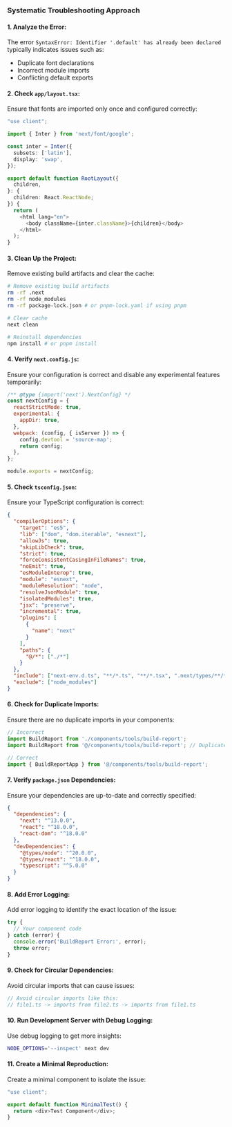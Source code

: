 ### Systematic Troubleshooting Approach

#### 1. **Analyze the Error:**

The error `SyntaxError: Identifier '.default' has already been declared` typically indicates issues such as:
- Duplicate font declarations
- Incorrect module imports
- Conflicting default exports

#### 2. **Check `app/layout.tsx`:**

Ensure that fonts are imported only once and configured correctly:

```typescript
"use client";

import { Inter } from 'next/font/google';

const inter = Inter({
  subsets: ['latin'],
  display: 'swap',
});

export default function RootLayout({
  children,
}: {
  children: React.ReactNode;
}) {
  return (
    <html lang="en">
      <body className={inter.className}>{children}</body>
    </html>
  );
}
```

#### 3. **Clean Up the Project:**

Remove existing build artifacts and clear the cache:

```bash
# Remove existing build artifacts
rm -rf .next
rm -rf node_modules
rm -rf package-lock.json # or pnpm-lock.yaml if using pnpm

# Clear cache
next clean

# Reinstall dependencies
npm install # or pnpm install
```

#### 4. **Verify `next.config.js`:**

Ensure your configuration is correct and disable any experimental features temporarily:

```javascript
/** @type {import('next').NextConfig} */
const nextConfig = {
  reactStrictMode: true,
  experimental: {
    appDir: true,
  },
  webpack: (config, { isServer }) => {
    config.devtool = 'source-map';
    return config;
  },
};

module.exports = nextConfig;
```

#### 5. **Check `tsconfig.json`:**

Ensure your TypeScript configuration is correct:

```json
{
  "compilerOptions": {
    "target": "es5",
    "lib": ["dom", "dom.iterable", "esnext"],
    "allowJs": true,
    "skipLibCheck": true,
    "strict": true,
    "forceConsistentCasingInFileNames": true,
    "noEmit": true,
    "esModuleInterop": true,
    "module": "esnext",
    "moduleResolution": "node",
    "resolveJsonModule": true,
    "isolatedModules": true,
    "jsx": "preserve",
    "incremental": true,
    "plugins": [
      {
        "name": "next"
      }
    ],
    "paths": {
      "@/*": ["./*"]
    }
  },
  "include": ["next-env.d.ts", "**/*.ts", "**/*.tsx", ".next/types/**/*.ts"],
  "exclude": ["node_modules"]
}
```

#### 6. **Check for Duplicate Imports:**

Ensure there are no duplicate imports in your components:

```typescript
// Incorrect
import BuildReport from './components/tools/build-report';
import BuildReport from '@/components/tools/build-report'; // Duplicate!

// Correct
import { BuildReportApp } from '@/components/tools/build-report';
```

#### 7. **Verify `package.json` Dependencies:**

Ensure your dependencies are up-to-date and correctly specified:

```json
{
  "dependencies": {
    "next": "^13.0.0",
    "react": "^18.0.0",
    "react-dom": "^18.0.0"
  },
  "devDependencies": {
    "@types/node": "^20.0.0",
    "@types/react": "^18.0.0",
    "typescript": "^5.0.0"
  }
}
```

#### 8. **Add Error Logging:**

Add error logging to identify the exact location of the issue:

```typescript
try {
  // Your component code
} catch (error) {
  console.error('BuildReport Error:', error);
  throw error;
}
```

#### 9. **Check for Circular Dependencies:**

Avoid circular imports that can cause issues:

```typescript
// Avoid circular imports like this:
// file1.ts -> imports from file2.ts -> imports from file1.ts
```

#### 10. **Run Development Server with Debug Logging:**

Use debug logging to get more insights:

```bash
NODE_OPTIONS='--inspect' next dev
```

#### 11. **Create a Minimal Reproduction:**

Create a minimal component to isolate the issue:

```typescript
"use client";

export default function MinimalTest() {
  return <div>Test Component</div>;
}
```